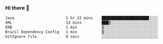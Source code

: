 ### Hi there 👋

<!--START_SECTION:waka-->

```txt
Java                       1 hr 22 mins    █████████████████████░░░░   83.36 %
XML                        13 mins         ███▒░░░░░░░░░░░░░░░░░░░░░   13.41 %
ERB                        1 min           ▒░░░░░░░░░░░░░░░░░░░░░░░░   01.57 %
Brazil Dependency Config   1 min           ▒░░░░░░░░░░░░░░░░░░░░░░░░   01.39 %
GitIgnore file             0 secs          ░░░░░░░░░░░░░░░░░░░░░░░░░   00.21 %
```

<!--END_SECTION:waka-->

<!--
**jerry-shao/jerry-shao** is a ✨ _special_ ✨ repository because its `README.md` (this file) appears on your GitHub profile.

Here are some ideas to get you started:

- 🔭 I’m currently working on ...
- 🌱 I’m currently learning ...
- 👯 I’m looking to collaborate on ...
- 🤔 I’m looking for help with ...
- 💬 Ask me about ...
- 📫 How to reach me: ...
- 😄 Pronouns: ...
- ⚡ Fun fact: ...
-->
